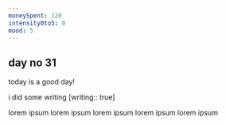 ```yaml
---
moneySpent: 120
intensity0to5: 0
mood: 5
---
```

## day no 31
today is a good day!
 

i did some writing [writing:: true]

lorem ipsum lorem ipsum lorem ipsum lorem ipsum lorem ipsum

